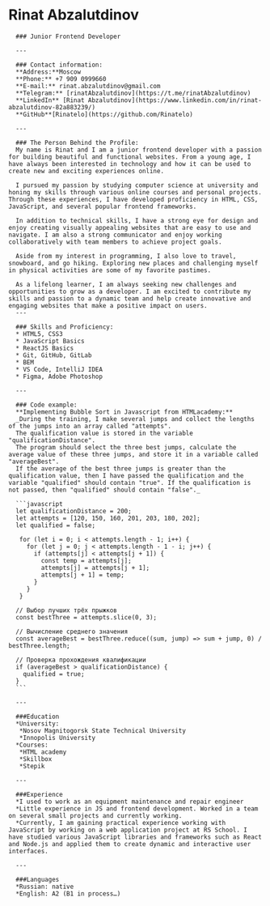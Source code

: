 # Rinat Abzalutdinov
      ### Junior Frontend Developer

      ---

      ### Contact information:
      **Address:**Moscow
      **Phone:** +7 909 0999660
      **E-mail:** rinat.abzalutdinov@gmail.com
      **Telegram:** [rinatAbzalutdinov](https://t.me/rinatAbzalutdinov)
      **LinkedIn** [Rinat Abzalutdinov](https://www.linkedin.com/in/rinat-abzalutdinov-82a883239/)
      **GitHub**[Rinatelo](https://github.com/Rinatelo)

      ---

      ### The Person Behind the Profile:
      My name is Rinat and I am a junior frontend developer with a passion for building beautiful and functional websites. From a young age, I have always been interested in technology and how it can be used to create new and exciting experiences online.

      I pursued my passion by studying computer science at university and honing my skills through various online courses and personal projects. Through these experiences, I have developed proficiency in HTML, CSS, JavaScript, and several popular frontend frameworks.

      In addition to technical skills, I have a strong eye for design and enjoy creating visually appealing websites that are easy to use and navigate. I am also a strong communicator and enjoy working collaboratively with team members to achieve project goals.

      Aside from my interest in programming, I also love to travel, snowboard, and go hiking. Exploring new places and challenging myself in physical activities are some of my favorite pastimes.

      As a lifelong learner, I am always seeking new challenges and opportunities to grow as a developer. I am excited to contribute my skills and passion to a dynamic team and help create innovative and engaging websites that make a positive impact on users.
      ---

      ### Skills and Proficiency:
      * HTML5, CSS3
      * JavaScript Basics
      * ReactJS Basics
      * Git, GitHub, GitLab
      * BEM
      * VS Code, IntelliJ IDEA
      * Figma, Adobe Photoshop

      ---

      ### Code example:
      **Implementing Bubble Sort in Javascript from HTMLacademy:**
      _During the training, I make several jumps and collect the lengths of the jumps into an array called "attempts".
      The qualification value is stored in the variable "qualificationDistance".
      The program should select the three best jumps, calculate the average value of these three jumps, and store it in a variable called "averageBest".
      If the average of the best three jumps is greater than the qualification value, then I have passed the qualification and the variable "qualified" should contain "true". If the qualification is not passed, then "qualified" should contain "false"._

      ```javascript
      let qualificationDistance = 200;
      let attempts = [120, 150, 160, 201, 203, 180, 202];
      let qualified = false;

       for (let i = 0; i < attempts.length - 1; i++) {
         for (let j = 0; j < attempts.length - 1 - i; j++) {
           if (attempts[j] < attempts[j + 1]) {
             const temp = attempts[j];
             attempts[j] = attempts[j + 1];
             attempts[j + 1] = temp;
           }
         }
       }

      // Выбор лучших трёх прыжков
      const bestThree = attempts.slice(0, 3);

      // Вычисление среднего значения
      const averageBest = bestThree.reduce((sum, jump) => sum + jump, 0) / bestThree.length;

      // Проверка прохождения квалификации
      if (averageBest > qualificationDistance) {
        qualified = true;
      }
      ```

      ---

      ###Education
      *University: 
       *Nosov Magnitogorsk State Technical University
       *Innopolis University
      *Courses: 
       *HTML academy
       *Skillbox
       *Stepik

      ---

      ###Experience
      *I used to work as an equipment maintenance and repair engineer
      *Little experience in JS and frontend development. Worked in a team on several small projects and currently working.
      *Currently, I am gaining practical experience working with JavaScript by working on a web application project at RS School. I have studied various JavaScript libraries and frameworks such as React and Node.js and applied them to create dynamic and interactive user interfaces.

      ---

      ###Languages
      *Russian: native
      *English: A2 (B1 in process…)